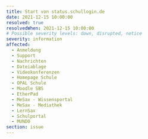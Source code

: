 ```yaml
---
title: Start von status.schullogin.de 
date: 2021-12-15 10:00:00 
resolved: true
resolvedWhen: 2021-12-15 10:00:00 
# Possible severity levels: down, disrupted, notice
severity: information
affected:
  - Anmeldung
  - Support
  - Nachrichten
  - Dateiablage
  - Videokonferenzen
  - Homepage Schule
  - OPAL Schule
  - Moodle SBS
  - EtherPad
  - MeSax - Wissensportal
  - MeSax - Mediathek
  - LernSax
  - Schulportal
  - MUNDO
section: issue
---
```


 
